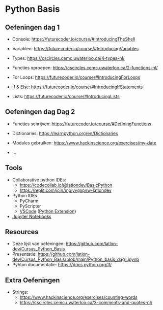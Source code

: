 # Python Basis

## Oefeningen dag 1

* Console: https://futurecoder.io/course/#IntroducingTheShell

* Variablen: https://futurecoder.io/course/#IntroducingVariables

* Types: https://cscircles.cemc.uwaterloo.ca/4-types-nl/

* Functies oproepen: https://cscircles.cemc.uwaterloo.ca/2-functions-nl/

* For Loops: https://futurecoder.io/course/#IntroducingForLoops

* If & Else: https://futurecoder.io/course/#IntroducingIfStatements

* Lists: https://futurecoder.io/course/#IntroducingLists 

## Oefeningen dag Dag 2

* Functies schrijven: https://futurecoder.io/course/#DefiningFunctions

* Dictionaries: https://learnpython.org/en/Dictionaries

* Modules gebruiken: https://www.hackinscience.org/exercises/my-date

* ...


## Tools
* Collaborative python IDEs: 
    * https://codecollab.io/@latlondev/BasicPython
    * https://replit.com/join/mgjvvgnpnw-latlondev
* Python IDEs
   * PyCharm
   * PyScripter
   * [VSCode](https://code.visualstudio.com/) ([Python Extension](https://code.visualstudio.com/docs/languages/python))
* [Jupyter Notebooks](https://jupyter.org)

## Resources
* Deze lijst van oefeningen: https://github.com/latlon-dev/Cursus_Python_Basis
* Presentatie: https://github.com/latlon-dev/Cursus_Python_Basis/blob/main/Python_basis_dag1.ipynb
* Pyhton documentatie: https://docs.python.org/3/

## Extra Oefeningen
* Strings:
    - https://www.hackinscience.org/exercises/counting-words
    - https://cscircles.cemc.uwaterloo.ca/3-comments-and-quotes-nl/
